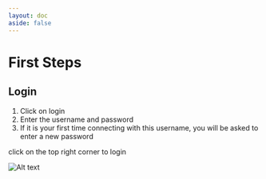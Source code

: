 ```yaml
---
layout: doc
aside: false
---
```


# First Steps

## Login

1. Click on login
2. Enter the username and password
3. If it is your first time connecting with this username, you will be asked to enter a new password

click on the top right corner to login

![Alt text](/image-1.png)


